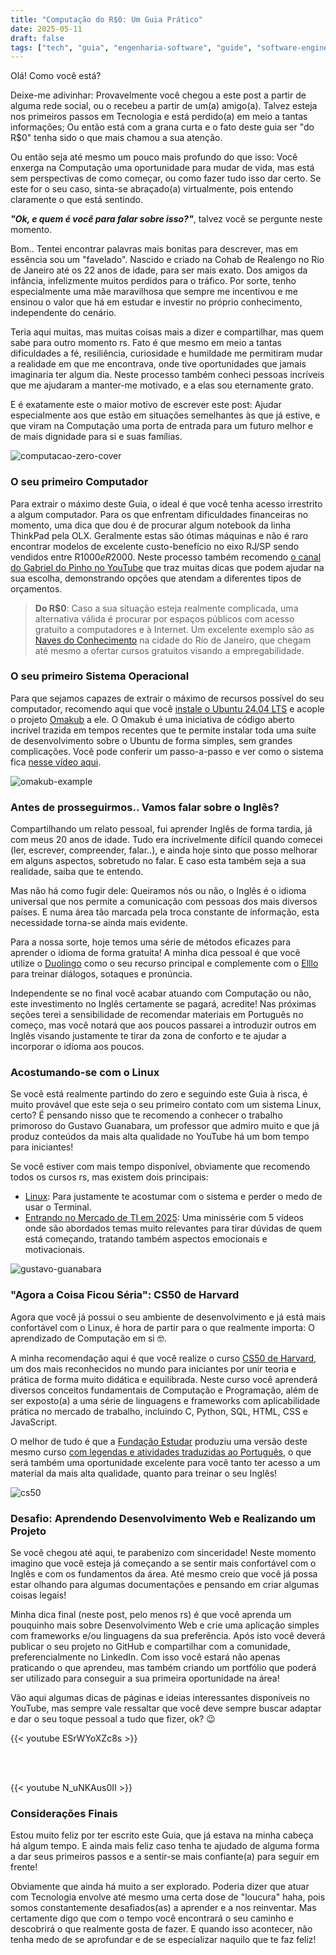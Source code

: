 ```yaml
---
title: "Computação do R$0: Um Guia Prático"
date: 2025-05-11
draft: false
tags: ["tech", "guia", "engenharia-software", "guide", "software-engineering"]
---
```


Olá! Como você está?

Deixe-me adivinhar: Provavelmente você chegou a este post a partir de alguma rede social, ou o recebeu a partir de um(a) amigo(a). Talvez esteja nos primeiros passos em Tecnologia e está perdido(a) em meio a tantas informações; Ou então está com a grana curta e o fato deste guia ser "do R$0" tenha sido o que mais chamou a sua atenção.

Ou então seja até mesmo um pouco mais profundo do que isso: Você enxerga na Computação uma oportunidade para mudar de vida, mas está sem perspectivas de como começar, ou como fazer tudo isso dar certo. Se este for o seu caso, sinta-se abraçado(a) virtualmente, pois entendo claramente o que está sentindo.

***"Ok, e quem é você para falar sobre isso?"***, talvez você se pergunte neste momento.

Bom.. Tentei encontrar palavras mais bonitas para descrever, mas em essência sou um "favelado". Nascido e criado na Cohab de Realengo no Rio de Janeiro até os 22 anos de idade, para ser mais exato. Dos amigos da infância, infelizmente muitos perdidos para o tráfico. Por sorte, tenho especialmente uma mãe maravilhosa que sempre me incentivou e me ensinou o valor que há em estudar e investir no próprio conhecimento, independente do cenário.

Teria aqui muitas, mas muitas coisas mais a dizer e compartilhar, mas quem sabe para outro momento rs. Fato é que mesmo em meio a tantas dificuldades a fé, resiliência, curiosidade e humildade me permitiram mudar a realidade em que me encontrava, onde tive oportunidades que jamais imaginaria ter algum dia. Neste processo também conheci pessoas incríveis que me ajudaram a manter-me motivado, e a elas sou eternamente grato.

E é exatamente este o maior motivo de escrever este post: Ajudar especialmente aos que estão em situações semelhantes às que já estive, e que viram na Computação uma porta de entrada para um futuro melhor e de mais dignidade para si e suas famílias.

![computacao-zero-cover](img/computacao-zero-cover.png)

### O seu primeiro Computador

Para extrair o máximo deste Guia, o ideal é que você tenha acesso irrestrito a algum computador. Para os que enfrentam dificuldades financeiras no momento, uma dica que dou é de procurar algum notebook da linha ThinkPad pela OLX. Geralmente estas são ótimas máquinas e não é raro encontrar modelos de excelente custo-benefício no eixo RJ/SP sendo vendidos entre R$1000 e R$2000. Neste processo também recomendo [o canal do Gabriel do Pinho no YouTube](https://www.youtube.com/watch?v=K9diuO29_Gk) que traz muitas dicas que podem ajudar na sua escolha, demonstrando opções que atendam a diferentes tipos de orçamentos.

> **Do R$0**: Caso a sua situação esteja realmente complicada, uma alternativa válida é procurar por espaços públicos com acesso gratuito a computadores e à Internet. Um excelente exemplo são as [Naves do Conhecimento](https://www.navedoconhecimento.rio/) na cidade do Rio de Janeiro, que chegam até mesmo a ofertar cursos gratuitos visando a empregabilidade.

### O seu primeiro Sistema Operacional

Para que sejamos capazes de extrair o máximo de recursos possível do seu computador, recomendo aqui que você [instale o Ubuntu 24.04 LTS](https://www.youtube.com/watch?v=QrsDuBwgF9Y) e acople o projeto [Omakub](https://omakub.org/) a ele. O Omakub é uma iniciativa de código aberto incrível trazida em tempos recentes que te permite instalar toda uma suíte de desenvolvimento sobre o Ubuntu de forma simples, sem grandes complicações. Você pode conferir um passo-a-passo e ver como o sistema fica [nesse vídeo aqui](https://www.youtube.com/watch?v=KavbS6T7KSQ).

![omakub-example](img/omakub-example.png)

### Antes de prosseguirmos.. Vamos falar sobre o Inglês?

Compartilhando um relato pessoal, fui aprender Inglês de forma tardia, já com meus 20 anos de idade. Tudo era incrivelmente difícil quando comecei (ler, escrever, compreender, falar..), e ainda hoje sinto que posso melhorar em alguns aspectos, sobretudo no falar. E caso esta também seja a sua realidade, saiba que te entendo.

Mas não há como fugir dele: Queiramos nós ou não, o Inglês é o idioma universal que nos permite a comunicação com pessoas dos mais diversos países. E numa área tão marcada pela troca constante de informação, esta necessidade torna-se ainda mais evidente.

Para a nossa sorte, hoje temos uma série de métodos eficazes para aprender o idioma de forma gratuita! A minha dica pessoal é que você utilize o [Duolingo](https://pt.duolingo.com/) como o seu recurso principal e complemente com o [Elllo](https://www.elllo.org/) para treinar diálogos, sotaques e pronúncia.

Independente se no final você acabar atuando com Computação ou não, este investimento no Inglês certamente se pagará, acredite! Nas próximas seções terei a sensibilidade de recomendar materiais em Português no começo, mas você notará que aos poucos passarei a introduzir outros em Inglês visando justamente te tirar da zona de conforto e te ajudar a incorporar o idioma aos poucos.

### Acostumando-se com o Linux

Se você está realmente partindo do zero e seguindo este Guia à risca, é muito provável que este seja o seu primeiro contato com um sistema Linux, certo? É pensando nisso que te recomendo a conhecer o trabalho primoroso do Gustavo Guanabara, um professor que admiro muito e que já produz conteúdos da mais alta qualidade no YouTube há um bom tempo para iniciantes!

Se você estiver com mais tempo disponível, obviamente que recomendo todos os cursos rs, mas existem dois principais:

* [Linux](https://www.youtube.com/playlist?list=PLHz_AreHm4dlIXleu20uwPWFOSswqLYbV): Para justamente te acostumar com o sistema e perder o medo de usar o Terminal.
* [Entrando no Mercado de TI em 2025](https://www.youtube.com/playlist?list=PLHz_AreHm4dl2W--y71fvviSANuFVTkHG): Uma minissérie com 5 vídeos onde são abordados temas muito relevantes para tirar dúvidas de quem está começando, tratando também aspectos emocionais e motivacionais.

![gustavo-guanabara](https://www.cursoemvideo.com/wp-content/uploads/2019/08/guana6.png)

### "Agora a Coisa Ficou Séria": CS50 de Harvard

Agora que você já possui o seu ambiente de desenvolvimento e já está mais confortável com o Linux, é hora de partir para o que realmente importa: O aprendizado de Computação em si 🤓.

A minha recomendação aqui é que você realize o curso [CS50 de Harvard](https://cs50.harvard.edu/x/2025/), um dos mais reconhecidos no mundo para iniciantes por unir teoria e prática de forma muito didática e equilibrada. Neste curso você aprenderá diversos conceitos fundamentais de Computação e Programação, além de ser exposto(a) a uma série de linguagens e frameworks com aplicabilidade prática no mercado de trabalho, incluindo C, Python, SQL, HTML, CSS e JavaScript.

O melhor de tudo é que a [Fundação Estudar](https://www.estudar.org.br/) produziu uma versão deste mesmo curso [com legendas e atividades traduzidas ao Português](https://paginas.estudarfora.org.br/cc50-v2), o que será também uma oportunidade excelente para você tanto ter acesso a um material da mais alta qualidade, quanto para treinar o seu Inglês!

![cs50](https://www.classcentral.com/report/wp-content/uploads/2022/05/cs50-2023-banner-e1673610020393.png)

### Desafio: Aprendendo Desenvolvimento Web e Realizando um Projeto

Se você chegou até aqui, te parabenizo com sinceridade! Neste momento imagino que você esteja já começando a se sentir mais confortável com o Inglês e com os fundamentos da área. Até mesmo creio que você já possa estar olhando para algumas documentações e pensando em criar algumas coisas legais!

Minha dica final (neste post, pelo menos rs) é que você aprenda um pouquinho mais sobre Desenvolvimento Web e crie uma aplicação simples com frameworks e/ou linguagens da sua preferência. Após isto você deverá publicar o seu projeto no GitHub e compartilhar com a comunidade, preferencialmente no LinkedIn. Com isso você estará não apenas praticando o que aprendeu, mas também criando um portfólio que poderá ser utilizado para conseguir a sua primeira oportunidade na área!

Vão aqui algumas dicas de páginas e ideias interessantes disponíveis no YouTube, mas sempre vale ressaltar que você deve sempre buscar adaptar e dar o seu toque pessoal a tudo que fizer, ok? 😉

{{< youtube ESrWYoXZc8s >}}

<br/><br/>

{{< youtube N_uNKAus0II >}}

### Considerações Finais

Estou muito feliz por ter escrito este Guia, que já estava na minha cabeça há algum tempo. E ainda mais feliz caso tenha te ajudado de alguma forma a dar seus primeiros passos e a sentir-se mais confiante(a) para seguir em frente!

Obviamente que ainda há muito a ser explorado. Poderia dizer que atuar com Tecnologia envolve até mesmo uma certa dose de "loucura" haha, pois somos constantemente desafiados(as) a aprender e a nos reinventar. Mas certamente digo que com o tempo você encontrará o seu caminho e descobrirá o que realmente gosta de fazer. E quando isso acontecer, não tenha medo de se aprofundar e de se especializar naquilo que te faz feliz!



